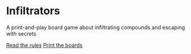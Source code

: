 # Infiltrators

A print-and-play board game about infiltrating compounds and escaping with secrets

[Read the rules](rules/rules.md)
[Print the boards](boards/)
